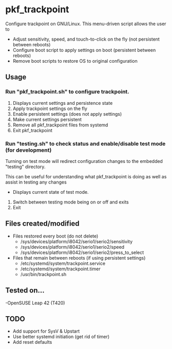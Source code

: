 # pkf_trackpoint
Configure trackpoint on GNU/Linux.  This menu-driven script allows the user to
  - Adjust sensitivity, speed, and touch-to-click on the fly (not persistent between reboots)
  - Configure boot script to apply settings on boot (persistent between reboots)
  - Remove boot scripts to restore OS to original configuration

## Usage
### Run "pkf_trackpoint.sh" to configure trackpoint.
  1. Displays current settings and persistence state
  2. Apply trackpoint settings on the fly
  3. Enable persistent settings (does not apply settings)
  4. Make current settings persistent
  5. Remove all pkf_trackpoint files from systemd
  0. Exit pkf_trackpoint

### Run "testing.sh" to check status and enable/disable test mode (for development)
Turning on test mode will redirect configuration changes to the embedded "testing" directory.

This can be useful for understanding what pkf_trackpoint is doing as well as assist in testing any changes
  - Displays current state of test mode.  
  1. Switch between testing mode being on or off and exits
  0. Exit

## Files created/modified
  - Files restored every boot (do not delete)
    + /sys/devices/platform/i8042/serio1/serio2/sensitivity
    + /sys/devices/platform/i8042/serio1/serio2/speed
    + /sys/devices/platform/i8042/serio1/serio2/press_to_select
  - Files that remain between reboots (if using persistent settings)
    + /etc/systemd/system/trackpoint.service
    + /etc/systemd/system/trackpoint.timer
    + /usr/bin/trackpoint.sh

## Tested on...
  -OpenSUSE Leap 42 (T420)

## TODO
  - Add support for SysV & Upstart
  - Use better systemd initiation (get rid of timer)
  - Add reset defaults
